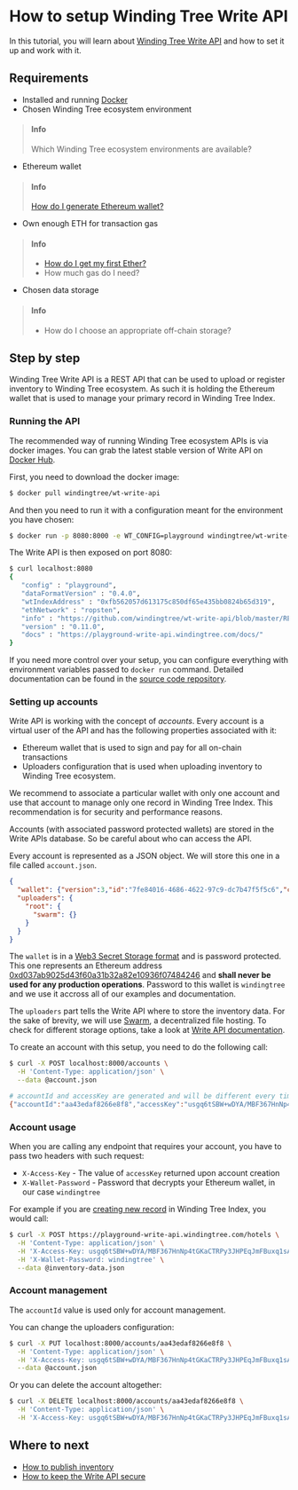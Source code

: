 # How to setup Winding Tree Write API

In this tutorial, you will learn about
[Winding Tree Write API](https://github.com/windingtree/wt-write-api) and
how to set it up and work with it.

## Requirements

- Installed and running [Docker](https://www.docker.com)
- Chosen Winding Tree ecosystem environment
> #### Info
> Which Winding Tree ecosystem environments are available?
- Ethereum wallet
> #### Info
> [How do I generate Ethereum wallet?](how-to-generate-ethereum-wallet.md)
- Own enough ETH for transaction gas
> #### Info
> - [How do I get my first Ether?](how-to-get-first-ether.md)
> - How much gas do I need?
- Chosen data storage
> #### Info
> - How do I choose an appropriate off-chain storage?

## Step by step

Winding Tree Write API is a REST API that can be used to
upload or register inventory to Winding Tree ecosystem. As
such it is holding the Ethereum wallet that is used to manage
your primary record in Winding Tree Index.

### Running the API

The recommended way of running Winding Tree ecosystem APIs is via
docker images. You can grab the latest stable version of Write API
on [Docker Hub](https://hub.docker.com/u/windingtree/).

First, you need to download the docker image:

```sh
$ docker pull windingtree/wt-write-api
```

And then you need to run it with a configuration meant for the
environment you have chosen:

```sh
$ docker run -p 8080:8000 -e WT_CONFIG=playground windingtree/wt-write-api
```

The Write API is then exposed on port 8080:

```sh
$ curl localhost:8080
{
   "config" : "playground",
   "dataFormatVersion" : "0.4.0",
   "wtIndexAddress" : "0xfb562057d613175c850df65e435bb0824b65d319",
   "ethNetwork" : "ropsten",
   "info" : "https://github.com/windingtree/wt-write-api/blob/master/README.md",
   "version" : "0.11.0",
   "docs" : "https://playground-write-api.windingtree.com/docs/"
}
```

If you need more control over your setup, you can configure everything with
environment variables passed to `docker run` command. Detailed documentation
can be found in the [source code repository](https://github.com/windingtree/wt-write-api#running-node-against-ropsten-testnet-contract).

### Setting up accounts

Write API is working with the concept of *accounts*. Every account
is a virtual user of the API and has the following properties
associated with it:

- Ethereum wallet that is used to sign and pay for all on-chain transactions
- Uploaders configuration that is used when uploading inventory to Winding Tree
ecosystem.

We recommend to associate a particular wallet with only one account and use that
account to manage only one record in Winding Tree Index. This recommendation
is for security and performance reasons.

Accounts (with associated password protected wallets) are stored in the Write
APIs database. So be careful about who can access the API.

Every account is represented as a JSON object. We will store this one in a file
called `account.json`.

```json
{
  "wallet": {"version":3,"id":"7fe84016-4686-4622-97c9-dc7b47f5f5c6","crypto":{"ciphertext":"ef9dcce915eeb0c4f7aa2bb16b9ae6ce5a4444b4ed8be45d94e6b7fe7f4f9b47","cipherparams":{"iv":"31b12ef1d308ea1edacc4ab00de80d55"},"cipher":"aes-128-ctr","kdf":"scrypt","kdfparams":{"dklen":32,"salt":"d06ccd5d9c5d75e1a66a81d2076628f5716a3161ca204d92d04a42c057562541","n":8192,"r":8,"p":1},"mac":"2c30bc373c19c5b41385b85ffde14b9ea9f0f609c7812a10fdcb0a565034d9db"}},
  "uploaders": {
    "root": {
      "swarm": {}
    }
  }
}
```

The `wallet` is in a [Web3 Secret Storage format](https://github.com/ethereum/wiki/wiki/Web3-Secret-Storage-Definition)
and is password protected. This one
represents an Ethereum address [0xd037ab9025d43f60a31b32a82e10936f07484246](https://ropsten.etherscan.io/address/0xd037ab9025d43f60a31b32a82e10936f07484246)
and **shall never be used for any production operations**. Password to this
wallet is `windingtree` and we use it accross all of our examples and documentation.

The `uploaders` part tells the Write API where to store the inventory data.
For the sake of brevity, we will use [Swarm](https://swarm-gateways.net/bzz:/theswarm.eth/),
a decentralized file hosting. To check for different storage options, take
a look at [Write API documentation](https://github.com/windingtree/wt-write-api#uploaders).

To create an account with this setup, you need to do the following call:

```sh
$ curl -X POST localhost:8000/accounts \
  -H 'Content-Type: application/json' \
  --data @account.json

# accountId and accessKey are generated and will be different every time
{"accountId":"aa43edaf8266e8f8","accessKey":"usgq6tSBW+wDYA/MBF367HnNp4tGKaCTRPy3JHPEqJmFBuxq1sA7UhFOpuV80ngC"}
```

### Account usage

When you are calling any endpoint that requires your account, you have to pass
two headers with such request:

- `X-Access-Key` - The value of `accessKey` returned upon account creation
- `X-Wallet-Password` - Password that decrypts your Ethereum wallet, in our case `windingtree`

For example if you are [creating new record](how-to-publish-inventory.md)
 in Winding Tree Index, you would call:

```sh
$ curl -X POST https://playground-write-api.windingtree.com/hotels \
  -H 'Content-Type: application/json' \
  -H 'X-Access-Key: usgq6tSBW+wDYA/MBF367HnNp4tGKaCTRPy3JHPEqJmFBuxq1sA7UhFOpuV80ngC' \
  -H 'X-Wallet-Password: windingtree' \
  --data @inventory-data.json
```

### Account management

The `accountId` value is used only for account management.

You can change the uploaders configuration:

```sh
$ curl -X PUT localhost:8000/accounts/aa43edaf8266e8f8 \
  -H 'Content-Type: application/json' \
  -H 'X-Access-Key: usgq6tSBW+wDYA/MBF367HnNp4tGKaCTRPy3JHPEqJmFBuxq1sA7UhFOpuV80ngC' \
  --data @account.json
```

Or you can delete the account altogether:

```sh
$ curl -X DELETE localhost:8000/accounts/aa43edaf8266e8f8 \
  -H 'Content-Type: application/json' \
  -H 'X-Access-Key: usgq6tSBW+wDYA/MBF367HnNp4tGKaCTRPy3JHPEqJmFBuxq1sA7UhFOpuV80ngC'
```

## Where to next

- [How to publish inventory](how-to-publish-inventory.md)
- [How to keep the Write API secure](how-to-secure-write-api.md)
